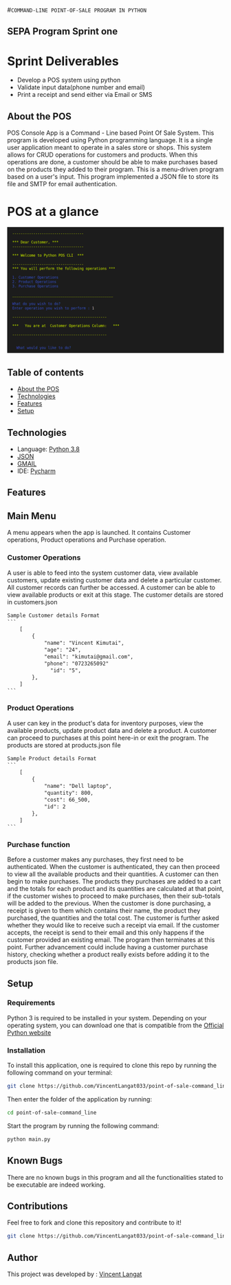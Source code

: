 #`COMMAND-LINE POINT-OF-SALE PROGRAM IN PYTHON`
## SEPA Program Sprint one
# Sprint Deliverables
- Develop a POS system using python
- Validate input data(phone number and email)
- Print a receipt and send either via Email or SMS

## About the POS
POS Console App is a Command - Line based Point Of Sale System. 
This program is developed  using Python programming language. 
It is a single user application meant to operate in a sales store or shops. 
This system allows for CRUD operations for customers and products. When this operations are done, a customer should be able to make purchases based on the products they added to their program. This is a menu-driven program based on a user's input.
This program implemented a JSON file to store its file and SMTP for email authentication.

# POS at a glance
![image](resources/pos_cli_2.png)

## Table of contents
* [About the POS](#AboutthePOS)
* [Technologies](#Technologies)
* [Features](#Features)
* [Setup](#Setup)

## Technologies
* Language: [Python 3.8](https://www.python.org/downloads/release/python-3810/)
* [JSON](https://www.json.org/json-en.html)
* [GMAIL](https://www.google.com/gmail/about/)
* IDE: [Pycharm](https://www.jetbrains.com/help/pycharm/quick-start-guide.html)

## Features
## Main Menu
A menu appears when the app is launched. It contains Customer operations, Product operations and Purchase operation.
### Customer Operations
A user is able to feed into the system customer data, view available customers, update existing customer data and delete a particular customer. All customer records can further be accessed.
A customer can be able to view available products or exit at this stage. 
The customer details are stored in customers.json

    Sample Customer details Format
    ```
        [
            {
                "name": "Vincent Kimutai",
                "age": "24",
                "email": "kimutai@gmail.com",
                "phone": "0723265092"
                  "id": "5",
            },
        ]
    ```
### Product Operations
A user can key in the product's data for inventory purposes, view the available products, update product data and delete a product. 
A customer can proceed to purchases at this point here-in or exit the program.
The products are stored at products.json file

    Sample Product details Format
    ```
        [
            {
                "name": "Dell laptop",
                "quantity": 800,
                "cost": 66_500,
                "id": 2
            },
        ]
    ```
### Purchase function
Before a customer makes any purchases, they first need to be authenticated.
When the customer is authenticated, they can then proceed to view all the available products and their quantities.
A customer can then begin to make purchases. The products they purchases are added to a cart and the totals for each product and its quantities are calculated at that point, if the customer wishes to proceed to make purchases, then their sub-totals
will be added to the previous. 
When the customer is done purchasing, a receipt is given to them which contains their name, the product they purchased, the quantities and the total cost.
The customer is further asked whether they would like to receive such a receipt via email. If the customer accepts, the receipt is send to their email and this only happens if the customer provided an existing email.
The program then terminates at this point.
Further advancement could include having a customer purchase history, checking whether a product really exists before adding it to the products json file.


## Setup
### Requirements
Python 3 is required to be installed in your system. Depending on your operating system, you can download one that is compatible from the [Official Python website](https://www.python.org/downloads/) 
### Installation
To install this application, one is required to clone this repo by running the following command on your terminal:
```bash 
git clone https://github.com/VincentLangat033/point-of-sale-command_line
```
Then enter the folder of the application by running:
```bash 
cd point-of-sale-command_line
```
Start the program by running the following command:
```bash 
python main.py
```
## Known Bugs
There are no known bugs in this program and all the functionalities stated to be executable are indeed working.

## Contributions
Feel free to fork and clone this repository and contribute to it!
```bash 
git clone https://github.com/VincentLangat033/point-of-sale-command_line
```

Author
---
This project was developed by : [Vincent Langat](https://github.com/VincentLangat033)
